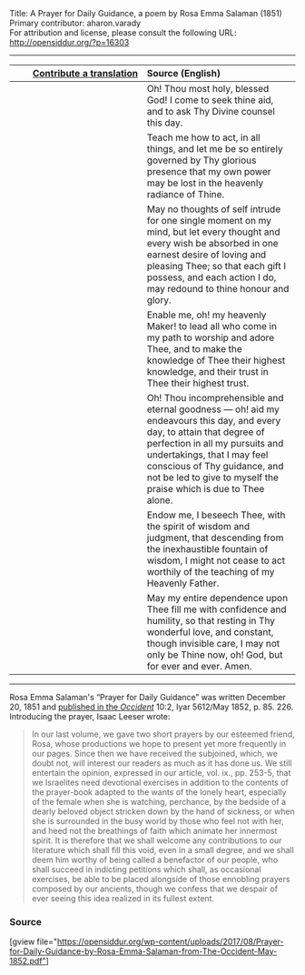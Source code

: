 <html>
<head></head>
<body>
Title: A Prayer for Daily Guidance, a poem by Rosa Emma Salaman (1851)<br />
Primary contributor: aharon.varady<br />
For attribution and license, please consult the following URL: <a href="http://opensiddur.org/?p=16303">http://opensiddur.org/?p=16303</a>
<p />
<hr />

<table style="margin-left: auto;margin-right: auto;" class="draggable">
<thead><tr><th id="x" style="text-align: right;"><a href="/contributing/upload/">Contribute a translation</a></th><th style="text-align: left;">Source (English)</th></tr></thead>
<tbody>
<tr><td style="vertical-align:top;" width="46%">
<div class="liturgy"><span lang="he">

</span></div></td>
 
<td style="vertical-align:top;" width="53%">
<div class="english">
Oh! Thou most holy, blessed God! 
I come to seek thine aid, 
and to ask Thy Divine counsel this day. 
</div></td></tr>


<tr><td style="vertical-align:top;" width="46%">
<div class="liturgy"><span lang="he">

</span></div></td>
 
<td style="vertical-align:top;" width="53%">
<div class="english">
Teach me how to act, in all things, 
and let me be so entirely governed 
by Thy glorious presence 
that my own power may be lost 
in the heavenly radiance of Thine. 
</div></td></tr>


<tr><td style="vertical-align:top;" width="46%">
<div class="liturgy"><span lang="he">

</span></div></td>
 
<td style="vertical-align:top;" width="53%">
<div class="english">
May no thoughts of self intrude 
for one single moment on my mind, 
but let every thought 
and every wish 
be absorbed 
in one earnest desire 
of loving and pleasing Thee; 
so that each gift I possess, 
and each action I do, 
may redound to thine honour and glory. 
</div></td></tr>


<tr><td style="vertical-align:top;" width="46%">
<div class="liturgy"><span lang="he">

</span></div></td>
 
<td style="vertical-align:top;" width="53%">
<div class="english">
Enable me, oh! my heavenly Maker! 
to lead all who come in my path 
to worship and adore Thee, 
and to make the knowledge of Thee 
their highest knowledge, 
and their trust in Thee 
their highest trust. 
</div></td></tr>


<tr><td style="vertical-align:top;" width="46%">
<div class="liturgy"><span lang="he">

</span></div></td>
 
<td style="vertical-align:top;" width="53%">
<div class="english">
Oh! Thou incomprehensible and eternal goodness — 
oh! aid my endeavours this day, 
and every day, 
to attain that degree of perfection 
in all my pursuits and undertakings, 
that I may feel conscious of Thy guidance, 
and not be led 
to give to myself 
the praise which is due to Thee alone. 
</div></td></tr>


<tr><td style="vertical-align:top;" width="46%">
<div class="liturgy"><span lang="he">

</span></div></td>
 
<td style="vertical-align:top;" width="53%">
<div class="english">
Endow me, I beseech Thee, 
with the spirit of wisdom and judgment, 
that descending from the inexhaustible fountain of wisdom, 
I might not cease 
to act worthily of the teaching 
of my Heavenly Father. 
</div></td></tr>


<tr><td style="vertical-align:top;" width="46%">
<div class="liturgy"><span lang="he">

</span></div></td>
 
<td style="vertical-align:top;" width="53%">
<div class="english">
May my entire dependence upon Thee 
fill me with confidence and humility, 
so that resting in Thy wonderful love, 
and constant, though invisible care, 
I may not only be Thine now, oh! God, 
but for ever and ever. 
Amen.
</div></td></tr>
</tbody></table>

<hr />

Rosa Emma Salaman's “Prayer for Daily Guidance” was written December 20, 1851 and <a href="http://www.jewish-history.com/occident/volume10/may1852/prayer.html">published in the <em>Occident</em></a> 10:2, Iyar 5612/May 1852, p. 85. 226. Introducing the prayer, Isaac Leeser wrote:

<blockquote>In our last volume, we gave two short prayers by our esteemed friend, Rosa, whose productions we hope to present yet more frequently in our pages. Since then we have received the subjoined, which, we doubt not, will interest our readers as much as it has done us. We still en­tertain the opinion, expressed in our article, vol. ix., pp. 253-5, that we Israelites need devotional exercises in addition to the contents of the prayer-book adapted to the wants of the lonely heart, especially of the female when she is watching, perchance, by the bedside of a dearly beloved object stricken down by the hand of sickness, or when she is surrounded in the busy world by those who feel not with her, and heed not the breathings of faith which animate her innermost spirit. It is therefore that we shall welcome any contributions to our literature which shall fill this void, even in a small degree, and we shall deem him worthy of being called a benefactor of our people, who shall succeed in indicting petitions which shall, as occasional exercises, be able to be placed alongside of those ennobling prayers composed by our ancients, though we confess that we despair of ever seeing this idea realized in its fullest extent.</blockquote>

<h3>Source</h3>

[gview file="https://opensiddur.org/wp-content/uploads/2017/08/Prayer-for-Daily-Guidance-by-Rosa-Emma-Salaman-from-The-Occident-May-1852.pdf"]
</body>
</html>